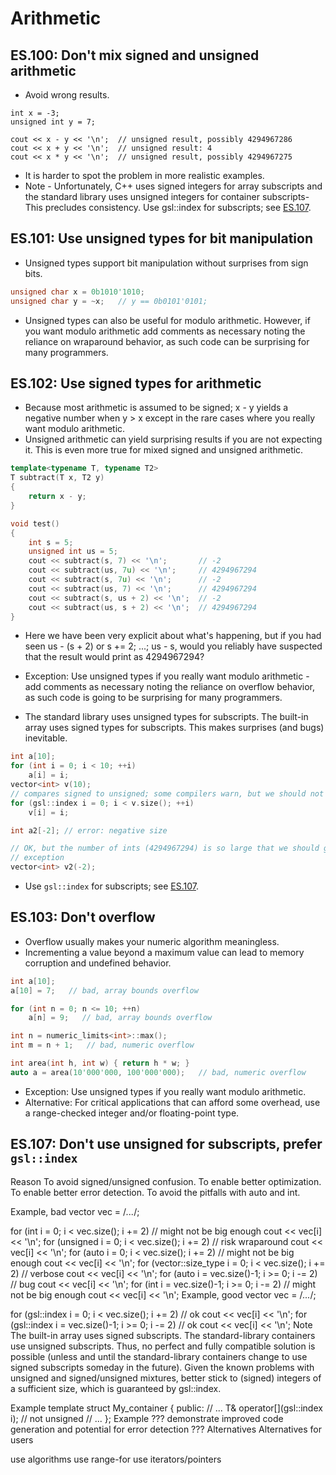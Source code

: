 # Arithmetic

## ES.100: Don't mix signed and unsigned arithmetic
- Avoid wrong results.

```cppp
int x = -3;
unsigned int y = 7;

cout << x - y << '\n';  // unsigned result, possibly 4294967286
cout << x + y << '\n';  // unsigned result: 4
cout << x * y << '\n';  // unsigned result, possibly 4294967275
```
- It is harder to spot the problem in more realistic examples.
- Note - Unfortunately, C++ uses signed integers for array subscripts and the standard library uses unsigned integers for container subscripts- This precludes consistency. Use gsl::index for subscripts; see [ES.107](#es107-dont-use-unsigned-for-subscripts-prefer-gslindex).


## ES.101: Use unsigned types for bit manipulation
- Unsigned types support bit manipulation without surprises from sign bits.

```cpp
unsigned char x = 0b1010'1010;
unsigned char y = ~x;   // y == 0b0101'0101;
```
- Unsigned types can also be useful for modulo arithmetic. However, if you want modulo arithmetic add comments as necessary noting the reliance on wraparound behavior, as such code can be surprising for many programmers.

## ES.102: Use signed types for arithmetic

- Because most arithmetic is assumed to be signed; x - y yields a negative number when y > x except in the rare cases where you really want modulo arithmetic.
- Unsigned arithmetic can yield surprising results if you are not expecting it. This is even more true for mixed signed and unsigned arithmetic.
```cpp
template<typename T, typename T2>
T subtract(T x, T2 y)
{
    return x - y;
}

void test()
{
    int s = 5;
    unsigned int us = 5;
    cout << subtract(s, 7) << '\n';       // -2
    cout << subtract(us, 7u) << '\n';     // 4294967294
    cout << subtract(s, 7u) << '\n';      // -2
    cout << subtract(us, 7) << '\n';      // 4294967294
    cout << subtract(s, us + 2) << '\n';  // -2
    cout << subtract(us, s + 2) << '\n';  // 4294967294
}
```
- Here we have been very explicit about what's happening, but if you had seen us - (s + 2) or s += 2; ...; us - s, would you reliably have suspected that the result would print as 4294967294?

- Exception: Use unsigned types if you really want modulo arithmetic - add comments as necessary noting the reliance on overflow behavior, as such code is going to be surprising for many programmers.
- The standard library uses unsigned types for subscripts. The built-in array uses signed types for subscripts. This makes surprises (and bugs) inevitable.
```cpp
int a[10];
for (int i = 0; i < 10; ++i)
    a[i] = i;
vector<int> v(10);
// compares signed to unsigned; some compilers warn, but we should not
for (gsl::index i = 0; i < v.size(); ++i)
    v[i] = i;

int a2[-2]; // error: negative size

// OK, but the number of ints (4294967294) is so large that we should get an
// exception
vector<int> v2(-2);
```
- Use `gsl::index` for subscripts; see [ES.107](#es107-dont-use-unsigned-for-subscripts-prefer-gslindex).


## ES.103: Don't overflow
- Overflow usually makes your numeric algorithm meaningless.
- Incrementing a value beyond a maximum value can lead to memory corruption and undefined behavior.

```cpp
int a[10];
a[10] = 7;   // bad, array bounds overflow

for (int n = 0; n <= 10; ++n)
    a[n] = 9;   // bad, array bounds overflow

int n = numeric_limits<int>::max();
int m = n + 1;   // bad, numeric overflow

int area(int h, int w) { return h * w; }
auto a = area(10'000'000, 100'000'000);   // bad, numeric overflow
```
- Exception: Use unsigned types if you really want modulo arithmetic.
- Alternative: For critical applications that can afford some overhead, use a range-checked integer and/or floating-point type.


## ES.107: Don't use unsigned for subscripts, prefer `gsl::index`
Reason
To avoid signed/unsigned confusion. To enable better optimization. To enable better error detection. To avoid the pitfalls with auto and int.

Example, bad
vector<int> vec = /*...*/;

for (int i = 0; i < vec.size(); i += 2)                    // might not be big enough
    cout << vec[i] << '\n';
for (unsigned i = 0; i < vec.size(); i += 2)               // risk wraparound
    cout << vec[i] << '\n';
for (auto i = 0; i < vec.size(); i += 2)                   // might not be big enough
    cout << vec[i] << '\n';
for (vector<int>::size_type i = 0; i < vec.size(); i += 2) // verbose
    cout << vec[i] << '\n';
for (auto i = vec.size()-1; i >= 0; i -= 2)                // bug
    cout << vec[i] << '\n';
for (int i = vec.size()-1; i >= 0; i -= 2)                 // might not be big enough
    cout << vec[i] << '\n';
Example, good
vector<int> vec = /*...*/;

for (gsl::index i = 0; i < vec.size(); i += 2)             // ok
    cout << vec[i] << '\n';
for (gsl::index i = vec.size()-1; i >= 0; i -= 2)          // ok
    cout << vec[i] << '\n';
Note
The built-in array uses signed subscripts. The standard-library containers use unsigned subscripts. Thus, no perfect and fully compatible solution is possible (unless and until the standard-library containers change to use signed subscripts someday in the future). Given the known problems with unsigned and signed/unsigned mixtures, better stick to (signed) integers of a sufficient size, which is guaranteed by gsl::index.

Example
template<typename T>
struct My_container {
public:
    // ...
    T& operator[](gsl::index i);    // not unsigned
    // ...
};
Example
??? demonstrate improved code generation and potential for error detection ???
Alternatives
Alternatives for users

use algorithms
use range-for
use iterators/pointers
